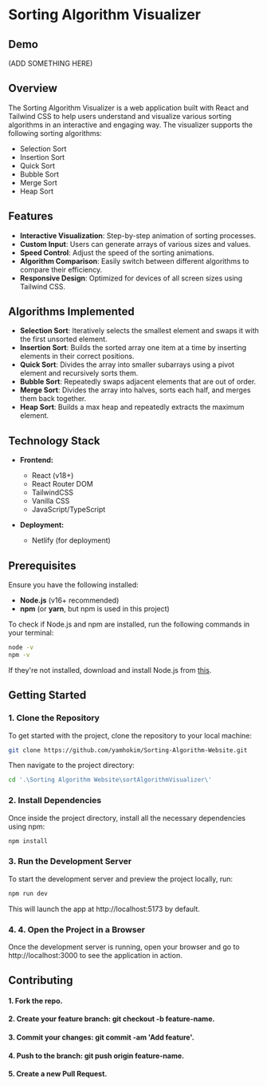 # Sorting Algorithm Visualizer

## Demo

(ADD SOMETHING HERE)

## Overview

The Sorting Algorithm Visualizer is a web application built with React and Tailwind CSS to help users understand and visualize various sorting algorithms in an interactive and engaging way. The visualizer supports the following sorting algorithms:

- Selection Sort
- Insertion Sort
- Quick Sort
- Bubble Sort
- Merge Sort
- Heap Sort

## Features

- **Interactive Visualization**: Step-by-step animation of sorting processes.
- **Custom Input**: Users can generate arrays of various sizes and values.
- **Speed Control**: Adjust the speed of the sorting animations.
- **Algorithm Comparison**: Easily switch between different algorithms to compare their efficiency.
- **Responsive Design**: Optimized for devices of all screen sizes using Tailwind CSS.

## Algorithms Implemented

- **Selection Sort**: Iteratively selects the smallest element and swaps it with the first unsorted element.
- **Insertion Sort**: Builds the sorted array one item at a time by inserting elements in their correct positions.
- **Quick Sort**: Divides the array into smaller subarrays using a pivot element and recursively sorts them.
- **Bubble Sort**: Repeatedly swaps adjacent elements that are out of order.
- **Merge Sort**: Divides the array into halves, sorts each half, and merges them back together.
- **Heap Sort**: Builds a max heap and repeatedly extracts the maximum element.

## Technology Stack

- **Frontend:**

  - React (v18+)
  - React Router DOM
  - TailwindCSS
  - Vanilla CSS
  - JavaScript/TypeScript

- **Deployment:**
  - Netlify (for deployment)

## Prerequisites

Ensure you have the following installed:

- **Node.js** (v16+ recommended)
- **npm** (or **yarn**, but npm is used in this project)

To check if Node.js and npm are installed, run the following commands in your terminal:

```bash
node -v
npm -v
```

If they're not installed, download and install Node.js from [this](https://nodejs.org/).

## Getting Started

### 1. Clone the Repository

To get started with the project, clone the repository to your local machine:

```bash
git clone https://github.com/yamhokim/Sorting-Algorithm-Website.git
```

Then navigate to the project directory:

```bash
cd '.\Sorting Algorithm Website\sortAlgorithmVisualizer\'
```

### 2. Install Dependencies

Once inside the project directory, install all the necessary dependencies using npm:

```bash
npm install
```

### 3. Run the Development Server

To start the development server and preview the project locally, run:

```bash
npm run dev
```

This will launch the app at http://localhost:5173 by default.

### 4. 4. Open the Project in a Browser

Once the development server is running, open your browser and go to http://localhost:3000 to see the application in action.

## Contributing

#### 1. Fork the repo.

#### 2. Create your feature branch: git checkout -b feature-name.

#### 3. Commit your changes: git commit -am 'Add feature'.

#### 4. Push to the branch: git push origin feature-name.

#### 5. Create a new Pull Request.
